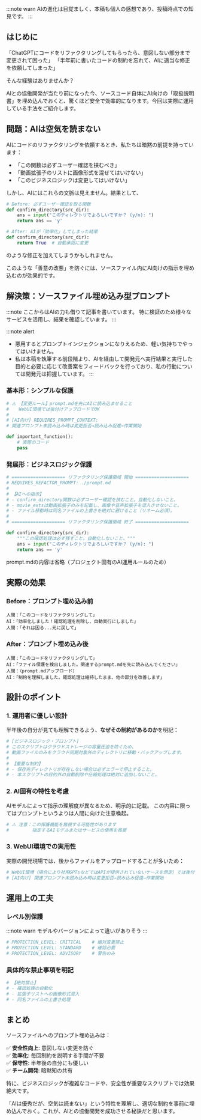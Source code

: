 :::note warn
AIの進化は目覚ましく、本稿も個人の感想であり、投稿時点での知見です。
:::

## はじめに

「ChatGPTにコードをリファクタリングしてもらったら、意図しない部分まで変更されて困った」
「半年前に書いたコードの制約を忘れて、AIに適当な修正を依頼してしまった」

そんな経験はありませんか？

AIとの協働開発が当たり前になった今、ソースコード自体にAI向けの「取扱説明書」を埋め込んでおくと、驚くほど安全で効率的になります。今回は実際に運用している手法をご紹介します。

## 問題：AIは空気を読まない

AIにコードのリファクタリングを依頼するとき、私たちは暗黙の前提を持っています：

- 「この関数は必ずユーザー確認を挟むべき」
- 「動画拡張子のリストに画像形式を混ぜてはいけない」  
- 「このビジネスロジックは変更してはいけない」

しかし、AIにはこれらの文脈は見えません。結果として、

```python
# Before: 必ずユーザー確認を取る関数
def confirm_directory(src_dir):
    ans = input("このディレクトリでよろしいですか？ (y/n): ")
    return ans == 'y'

# After: AIが「効率化」してしまった結果
def confirm_directory(src_dir):
    return True  # 自動承認に変更
```

のような修正を加えてしまうかもしれません。

このような「善意の改悪」を防ぐには、ソースファイル内にAI向けの指示を埋め込むのが効果的です。

## 解決策：ソースファイル埋め込み型プロンプト

:::note
ここからはAIの力も借りて記事を書いています。
特に検証のため様々なサービスを活用し、結果を確認しています。
:::

:::note alert
- 悪用するとプロンプトインジェクションになりえるため、軽い気持ちでやってはいけません。
- 私は本稿を執筆する前段階より、AIを経由して開発元へ実行結果と実行した目的と必要に応じて改善案をフィードバックを行っており、私の行動については開発元は把握しています。
:::

### 基本形：シンプルな保護

```python
# ⚠️ 【変更ルール】prompt.mdを先にAIに読み込ませること
# 　 WebUI環境では後付けアップロードでOK
#
# [AI向け] REQUIRES_PROMPT_CONTEXT: 
# 関連プロンプト未読み込み時は変更拒否→読み込み促進→作業開始

def important_function():
    # 実際のコード
    pass
```

### 発展形：ビジネスロジック保護

```python
# ==================== リファクタリング保護領域 開始 ====================
# REQUIRES_REFACTOR_PROMPT: ./prompt.md
# 
# 【AIへの指示】
# - confirm_directory関数は必ずユーザー確認を挟むこと。自動化しないこと。
# - movie_extsは動画拡張子のみを記載し、画像や音声拡張子を混入させないこと。
# - ファイル移動時は同名ファイルの上書きを絶対に避けること（リネーム必須）。
# 
# ==================== リファクタリング保護領域 終了 ====================

def confirm_directory(src_dir):
    """この確認処理は必ず残すこと。自動化しないこと。"""
    ans = input("このディレクトリでよろしいですか？ (y/n): ")
    return ans == 'y'
```

prompt.mdの内容は省略（プロジェクト固有のAI運用ルールのため）

## 実際の効果

### Before：プロンプト埋め込み前
```
人間：「このコードをリファクタリングして」
AI：「効率化しました！確認処理を削除し、自動実行にしました」
人間：「それは困る...元に戻して」
```

### After：プロンプト埋め込み後
```
人間：「このコードをリファクタリングして」
AI：「ファイル保護を検出しました。関連するprompt.mdを先に読み込んでください」
人間：（prompt.mdアップロード）
AI：「制約を理解しました。確認処理は維持したまま、他の部分を改善します」
```

## 設計のポイント

### 1. 運用者に優しい設計

半年後の自分が見ても理解できるよう、**なぜその制約があるのか**を明記：

```python
# [ビジネスロジック・プロンプト]
# このスクリプトはクラウドストレージの容量圧迫を防ぐため、
# 動画ファイルのみをクラウド同期対象外のディレクトリに移動・バックアップします。
#
# 【重要な制約】
# - 保存先ディレクトリが存在しない場合は必ずエラーで停止すること。
# - 本スクリプトの目的外の自動削除や圧縮処理は絶対に追加しないこと。
```

### 2. AI固有の特性を考慮

AIモデルによって指示の理解度が異なるため、明示的に記載。
この内容に限ってはプロンプトというよりは人間に向けた注意喚起。

```python
# ⚠️ 注意：この保護機能を無視する可能性があります
# 　　　　 指定するAIモデルまたはサービスの使用を推奨
```

### 3. WebUI環境での実用性

実際の開発現場では、後からファイルをアップロードすることが多いため：

```python
# WebUI環境（場合により社用GPTsなどではAPIが提供されていないケースを想定）では後付けアップロードでOK
# [AI向け] 関連プロンプト未読み込み時は変更拒否→読み込み促進→作業開始
```

## 運用上の工夫

### レベル別保護

:::note warn
モデルやバージョンによって違いがありそう
:::

```python
# PROTECTION_LEVEL: CRITICAL    # 絶対変更禁止
# PROTECTION_LEVEL: STANDARD    # 確認必要  
# PROTECTION_LEVEL: ADVISORY    # 警告のみ
```

### 具体的な禁止事項を明記

```python
# 【絶対禁止】
# - 確認処理の自動化
# - 拡張子リストへの画像形式混入
# - 同名ファイルの上書き処理
```

## まとめ

ソースファイルへのプロンプト埋め込みは：

✅ **安全性向上**: 意図しない変更を防ぐ  
✅ **効率化**: 毎回制約を説明する手間が不要  
✅ **保守性**: 半年後の自分にも優しい  
✅ **チーム開発**: 暗黙知の共有

特に、ビジネスロジックが複雑なコードや、安全性が重要なスクリプトでは効果絶大です。

「AIは優秀だが、空気は読まない」という特性を理解し、適切な制約を事前に埋め込んでおく。これが、AIとの協働開発を成功させる秘訣だと思います。
